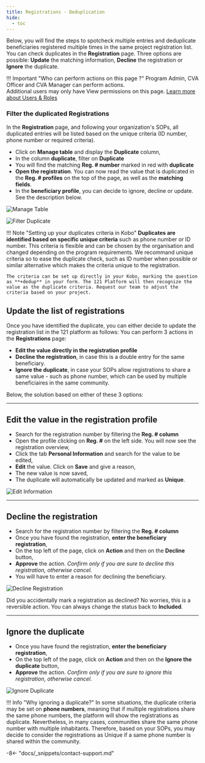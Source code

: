 ```yaml
---
title: Registrations - Deduplication
hide:
  - toc
---
```


Below, you will find the steps to spotcheck multiple entries and deduplicate beneficiaries registered multiple times in the same project registration list. You can check duplicates in the **Registration** page. Three options are possible: **Update** the matching information, **Decline** the registration or **Ignore** the duplicate.

!!! Important "Who can perform actions on this page ?"
    Program Admin, CVA Officer and CVA Manager can perform actions.  
    Additional users may only have View permissions on this page. [Learn more about Users & Roles](../users/users-roles-page.md)

### Filter the duplicated Registrations

In the **Registration** page, and following your organization's SOPs, all duplicated entries will be listed based on the unique criteria (ID number, phone number or required criteria).

- Click on **Manage table** and display the **Duplicate** column,
- In the column **duplicate**, filter on **Duplicate**
- You will find the matching **Reg. # number** marked in red with **duplicate**
- **Open the registration**. You can now read the value that is duplicated in the **Reg. # profiles** on the top of the page, as well as the **matching fields**.
- In the **beneficiary profile**, you can decide to ignore, decline or update. See the description below.

![Manage Table](../assets/img/ShowDuplicateColumn.png)

![Filter Duplicate](../assets/img/FilterDuplicate.png)

!!! Note "Setting up your duplicates criteria in Kobo"
    **Duplicates are identified based on specific unique criteria** such as phone number or ID number. This criteria is flexible and can be chosen by the organisation and changed depending on the program requirements. We recommand unique criteria so to ease the duplicate check, such as ID number when possible or similar alternative which makes the criteria unique to the registration.

    The criteria can be set up directly in your Kobo, marking the question as **+dedup** in your form. The 121 Platform will then recognize the value as the duplicate criteria. Request our team to adjust the criteria based on your project.


## Update the list of registrations

Once you have identified the duplicate, you can either decide to update the registration list in the 121 platform as follows:
You can perform 3 actions in the **Registrations** page:

- **Edit the value directly in the registration profile**
- **Decline the registration**, in case this is a double entry for the same beneficiary.
- **Ignore the duplicate**, in case your SOPs allow registrations to share a same value - such as phone number, which can be used by multiple beneficiaires in the same community.

Below, the solution based on either of these 3 options:

---

## Edit the value in the registration profile

- Search for the registration number by filtering the **Reg. # column**
- Open the profile clicking on **Reg. #** on the left side. You will now see the registration overview,
- Click the tab **Personal Information** and search for the value to be edited,
- **Edit** the value. Click on **Save** and give a reason,
- The new value is now saved,
- The duplicate will automatically be updated and marked as **Unique**.

![Edit Information](../assets/img/EditInformationDuplicate.png)

---

## Decline the registration

- Search for the registration number by filtering the **Reg. # column**
- Once you have found the registration, **enter the beneficiary registration**,
- On the top left of the page, click on **Action** and then on the **Decline** button,
- **Approve** the action. *Confirm only if you are sure to decline this registration, otherwise cancel.*
- You will have to enter a reason for declining the beneficiary.

![Decline Registration](../assets/img/DeclineIgnoreDuplicate.png)

Did you accidentally mark a registration as declined? No worries, this is a reversible action. You can always change the status back to **Included**.

---

## Ignore the duplicate

- Once you have found the registration, **enter the beneficiary registration**,
- On the top left of the page, click on **Action** and then on the **Ignore the duplicate** button,
- **Approve** the action. *Confirm only if you are sure to ignore this registration, otherwise cancel.*

![Ignore Duplicate](../assets/img/DeclineIgnoreDuplicate.png)

!!! Info "Why ignoring a duplicate?"
    In some situations, the duplicate criteria may be set on **phone numbers**, meaning that if multiple registrations share the same phone numbers, the platform will show the registrations as duplicate. Nevertheless, in many cases, communities share the same phone number with multiple inhabitants. Therefore, based on your SOPs, you may decide to consider the registrations as Unique if a same phone number is shared within the community.

-8<- "docs/_snippets/contact-support.md"
